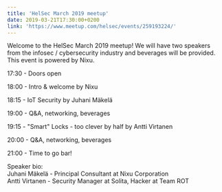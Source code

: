 ```yaml
---
title: 'HelSec March 2019 meetup'
date: 2019-03-21T17:30:00+0200
link: 'https://www.meetup.com/helsec/events/259193224/'
---
```


Welcome to the HelSec March 2019 meetup! We will have two speakers from the infosec / cybersecurity industry and beverages will be provided. This event is powered by Nixu.

 17:30 - Doors open

 18:00 - Intro & welcome by Nixu

 18:15 - IoT Security by Juhani Mäkelä

 19:00 - Q&A, networking, beverages

 19:15 - "Smart" Locks - too clever by half by Antti Virtanen

 20:00 - Q&A, networking, beverages

 21:00 - Time to go bar!

 Speaker bio:  
Juhani Mäkelä - Principal Consultant at Nixu Corporation  
Antti Virtanen - Security Manager at Solita, Hacker at Team ROT

 